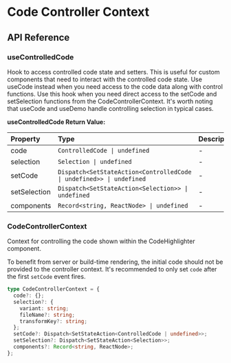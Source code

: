 # Code Controller Context

[//]: types.ts '<-- Autogenerated By (do not edit the following markdown directly)'

## API Reference

### useControlledCode

Hook to access controlled code state and setters. This is useful for custom components that need to interact with the controlled code state. Use useCode instead when you need access to the code data along with control functions. Use this hook when you need direct access to the setCode and setSelection functions from the CodeControllerContext. It's worth noting that useCode and useDemo handle controlling selection in typical cases.

**useControlledCode Return Value:**

| Property     | Type                                                                 | Description |
| :----------- | :------------------------------------------------------------------- | :---------- |
| code         | `ControlledCode \| undefined`                                        | -           |
| selection    | `Selection \| undefined`                                             | -           |
| setCode      | `Dispatch<SetStateAction<ControlledCode \| undefined>> \| undefined` | -           |
| setSelection | `Dispatch<SetStateAction<Selection>> \| undefined`                   | -           |
| components   | `Record<string, ReactNode> \| undefined`                             | -           |

### CodeControllerContext

Context for controlling the code shown within the CodeHighlighter component.

To benefit from server or build-time rendering, the initial code should not be provided
to the controller context. It's recommended to only set `code` after the first `setCode`
event fires.

```typescript
type CodeControllerContext = {
  code?: {};
  selection?: {
    variant: string;
    fileName?: string;
    transformKey?: string;
  };
  setCode?: Dispatch<SetStateAction<ControlledCode | undefined>>;
  setSelection?: Dispatch<SetStateAction<Selection>>;
  components?: Record<string, ReactNode>;
};
```
